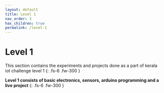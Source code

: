 ```yaml
---
layout: default
title: Level 1
nav_order: 3
has_children: true
permalink: /level-1
---
```


# **Level 1**

This section contains the experiments and projects done as a part of kerala iot challenge level 1
{: .fs-6 .fw-300 }

**Level 1 consists of basic electronics, sensors, arduino programming and a live project** 
{: .fs-6 .fw-300 }
